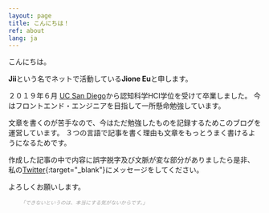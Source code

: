 ```yaml
---
layout: page
title: こんにちは！
ref: about
lang: ja
---
```


こんにちは。

**Jii**という名でネットで活動している**Jione Eu**と申します。   

２０１９年６月 [UC San Diego](https://ucsd.edu/)から認知科学HCI学位を受けて卒業しました。
今はフロントエンド・エンジニアを目指して一所懸命勉強しています。

文章を書くのが苦手なので、今はただ勉強したものを記録するためこのブログを運営しています。
３つの言語で記事を書く理由も文章をもっとうまく書けるようになるためです。

作成した記事の中で内容に誤字脱字及び文脈が変な部分がありましたら是非、
私の[Twitter](https://twitter.com/jioneeu){:target="\_blank"}にメッセージをしてください。

よろしくお願いします。

<div class="divider"></div>

<ul class="center">
<span style="color: #a4a4a4; font-style: italic;font-size: 10px">
「できないというのは、本当にする気がないからです。」
</span>
</ul>
